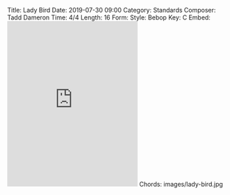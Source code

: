 Title: Lady Bird
Date: 2019-07-30 09:00
Category: Standards
Composer: Tadd Dameron
Time: 4/4
Length: 16
Form:
Style: Bebop
Key: C
Embed: <iframe src="https://open.spotify.com/embed/user/thatdavidmiller/playlist/3qy7F6bdf23xiVYedW2PKR" width="300" height="380" frameborder="0" allowtransparency="true" allow="encrypted-media"></iframe>
Chords: images/lady-bird.jpg
